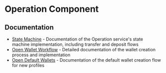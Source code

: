 # Operation Component

## Documentation

- [State Machine](state-machine) - Documentation of the Operation service's state machine implementation, including transfer and deposit flows
- [Open Wallet Workflow](open-wallet-workflow) - Detailed documentation of the wallet creation process and implementation
- [Open Default Wallets](open-default-wallets) - Documentation of the default wallet creation flow for new profiles